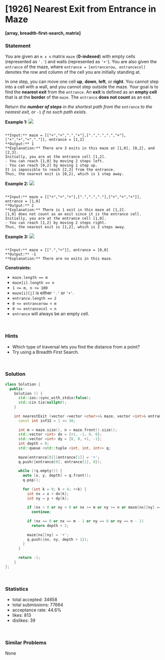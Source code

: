 # [1926] Nearest Exit from Entrance in Maze

**[array, breadth-first-search, matrix]**

### Statement

You are given an `m x n` matrix `maze` (**0-indexed**) with empty cells (represented as `'.'`) and walls (represented as `'+'`). You are also given the `entrance` of the maze, where `entrance = [entrancerow, entrancecol]` denotes the row and column of the cell you are initially standing at.

In one step, you can move one cell **up**, **down**, **left**, or **right**. You cannot step into a cell with a wall, and you cannot step outside the maze. Your goal is to find the **nearest exit** from the `entrance`. An **exit** is defined as an **empty cell** that is at the **border** of the `maze`. The `entrance` **does not count** as an exit.

Return *the **number of steps** in the shortest path from the* `entrance` *to the nearest exit, or* `-1` *if no such path exists*.


**Example 1:**
![](https://assets.leetcode.com/uploads/2021/06/04/nearest1-grid.jpg)

```

**Input:** maze = [["+","+",".","+"],[".",".",".","+"],["+","+","+","."]], entrance = [1,2]
**Output:** 1
**Explanation:** There are 3 exits in this maze at [1,0], [0,2], and [2,3].
Initially, you are at the entrance cell [1,2].
- You can reach [1,0] by moving 2 steps left.
- You can reach [0,2] by moving 1 step up.
It is impossible to reach [2,3] from the entrance.
Thus, the nearest exit is [0,2], which is 1 step away.

```

**Example 2:**
![](https://assets.leetcode.com/uploads/2021/06/04/nearesr2-grid.jpg)

```

**Input:** maze = [["+","+","+"],[".",".","."],["+","+","+"]], entrance = [1,0]
**Output:** 2
**Explanation:** There is 1 exit in this maze at [1,2].
[1,0] does not count as an exit since it is the entrance cell.
Initially, you are at the entrance cell [1,0].
- You can reach [1,2] by moving 2 steps right.
Thus, the nearest exit is [1,2], which is 2 steps away.

```

**Example 3:**
![](https://assets.leetcode.com/uploads/2021/06/04/nearest3-grid.jpg)

```

**Input:** maze = [[".","+"]], entrance = [0,0]
**Output:** -1
**Explanation:** There are no exits in this maze.

```

**Constraints:**
* `maze.length == m`
* `maze[i].length == n`
* `1 <= m, n <= 100`
* `maze[i][j]` is either `'.'` or `'+'`.
* `entrance.length == 2`
* `0 <= entrancerow < m`
* `0 <= entrancecol < n`
* `entrance` will always be an empty cell.


<br>

### Hints

- Which type of traversal lets you find the distance from a point?
- Try using a Breadth First Search.

<br>

### Solution

```cpp
class Solution {
  public:
    Solution () {
      std::ios::sync_with_stdio(false);
      std::cin.tie(nullptr);
    }
  
    int nearestExit (vector <vector <char>>& maze, vector <int>& entrance) {
      const int inf32 = 1 << 30;
      
      int m = maze.size(), n = maze.front().size();
      std::vector <int> dx = {+1, -1, 0, 0};
      std::vector <int> dy = {0, 0, +1, -1};
      int depth = 0;
      std::queue <std::tuple <int, int, int>> q;
      
      maze[entrance[0]][entrance[1]] = '+';
      q.push({entrance[0], entrance[1], 0});
      
      while (!q.empty()) {
        auto [x, y, depth] = q.front();
        q.pop();
        
        for (int k = 0; k < 4; ++k) {
          int nx = x + dx[k];
          int ny = y + dy[k];
          
          if (nx < 0 or ny < 0 or nx >= m or ny >= n or maze[nx][ny] == '+')
            continue;
          
          if (nx == 0 or nx == m - 1 or ny == 0 or ny == n - 1)
            return depth + 1;
          
          maze[nx][ny] = '+';
          q.push({nx, ny, depth + 1});
        }
      }
      
      return -1;
    }
};
```

<br>

### Statistics

- total accepted: 34658
- total submissions: 77664
- acceptance rate: 44.6%
- likes: 813
- dislikes: 39

<br>

### Similar Problems

None
